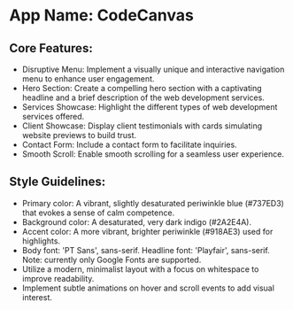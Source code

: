 # **App Name**: CodeCanvas

## Core Features:

- Disruptive Menu: Implement a visually unique and interactive navigation menu to enhance user engagement.
- Hero Section: Create a compelling hero section with a captivating headline and a brief description of the web development services.
- Services Showcase: Highlight the different types of web development services offered.
- Client Showcase: Display client testimonials with cards simulating website previews to build trust.
- Contact Form: Include a contact form to facilitate inquiries.
- Smooth Scroll: Enable smooth scrolling for a seamless user experience.

## Style Guidelines:

- Primary color: A vibrant, slightly desaturated periwinkle blue (#737ED3) that evokes a sense of calm competence.
- Background color: A desaturated, very dark indigo (#2A2E4A).
- Accent color: A more vibrant, brighter periwinkle (#918AE3) used for highlights.
- Body font: 'PT Sans', sans-serif. Headline font: 'Playfair', sans-serif. Note: currently only Google Fonts are supported.
- Utilize a modern, minimalist layout with a focus on whitespace to improve readability.
- Implement subtle animations on hover and scroll events to add visual interest.